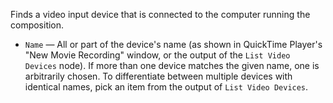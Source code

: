 Finds a video input device that is connected to the computer running the composition.

   - `Name` — All or part of the device's name (as shown in QuickTime Player's "New Movie Recording" window, or the output of the `List Video Devices` node). If more than one device matches the given name, one is arbitrarily chosen.  To differentiate between multiple devices with identical names, pick an item from the output of `List Video Devices`.
